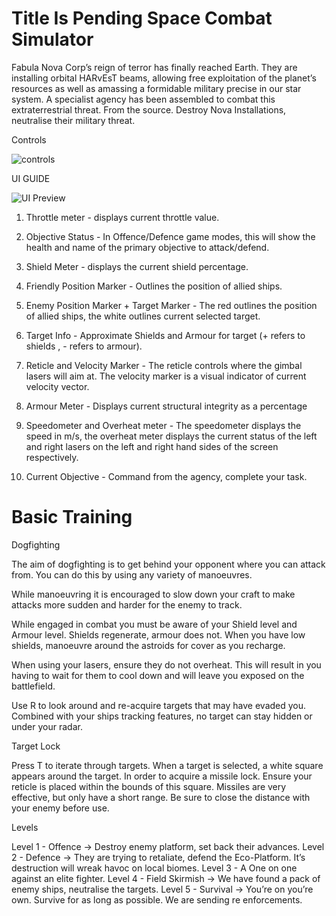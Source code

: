 # Title Is Pending Space Combat Simulator

Fabula Nova Corp’s reign of terror has finally reached Earth. They are installing orbital HARvEsT beams, allowing free exploitation of the planet’s resources as well as amassing a formidable military precise in our star system. A specialist agency has been assembled to combat this extraterrestrial threat. From the source. Destroy Nova Installations, neutralise their military threat.

Controls

![controls](https://imgur.com/bjfgk5U)

UI GUIDE

![UI Preview](https://imgur.com/kTyI5Wc)

1. Throttle meter - displays current throttle value.

2. Objective Status - In Offence/Defence game modes, this will show the health and name of the primary objective to attack/defend.

3. Shield Meter - displays the current shield percentage.

4. Friendly Position Marker - Outlines the position of allied ships.

5. Enemy Position Marker + Target Marker -  The red outlines the position of allied ships, the white outlines current selected target.

6. Target Info - Approximate Shields and Armour for target (+ refers to shields , - refers to armour).

7. Reticle and Velocity Marker - The reticle controls where the gimbal lasers will aim at. The velocity marker is a visual indicator of current velocity vector.

8. Armour Meter - Displays current structural integrity as a percentage 

9. Speedometer and Overheat meter - The speedometer displays the speed in m/s, the overheat meter displays the current status of the left and right lasers on the left and right hand sides of the screen respectively.

10. Current Objective - Command from the agency, complete your task.


# Basic Training 

Dogfighting

The aim of dogfighting is to get behind your opponent where you can attack from. You can do this by using any variety of manoeuvres. 

While manoeuvring it is encouraged to slow down your craft to make attacks more sudden and harder for the enemy to track.

While engaged in combat you must be aware of your Shield level and Armour level. 
Shields regenerate, armour does not. When you have low shields, manoeuvre around the astroids for cover as you recharge.

When using your lasers, ensure they do not overheat. This will result in you having to wait for them to cool down and will leave you exposed on the battlefield.

Use R to look around and re-acquire targets that may have evaded you. Combined with your ships tracking features, no target can stay hidden or under your radar.

Target Lock 

Press T to iterate through targets. 
When a target is selected, a white square appears around the target. 
In order to acquire a missile lock. Ensure your reticle is placed  within the bounds of this square. Missiles are very effective, but only have a short range. Be sure to close the distance with your enemy before use.

Levels 

Level 1 - Offence -> Destroy enemy platform, set back their advances.
Level 2 - Defence -> They are trying to retaliate, defend the Eco-Platform. It’s destruction will wreak havoc on local biomes.
Level 3 - A One on one against an elite fighter.
Level 4 - Field Skirmish -> We have found a pack of enemy ships, neutralise the targets.
Level 5 - Survival -> You’re on you’re own. Survive for as long as possible. We are sending re enforcements.